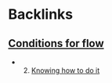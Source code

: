 
# Backlinks
## [Conditions for flow](<Conditions for flow.md>)
- 2. [Knowing how to do it](<Knowing how to do it.md>)

